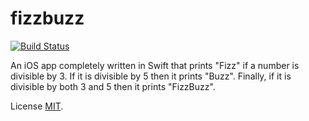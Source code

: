 fizzbuzz
========

[![Build Status](https://travis-ci.org/adityatrivedi/fizzbuzz.svg)](https://travis-ci.org/adityatrivedi/fizzbuzz)

An iOS app completely written in Swift that prints "Fizz" if a number is divisible by 3. If it is divisible by 5 then it prints "Buzz". Finally, if it is divisible by both 3 and 5 then it prints "FizzBuzz".

License [MIT](http://opensource.org/licenses/MIT).
